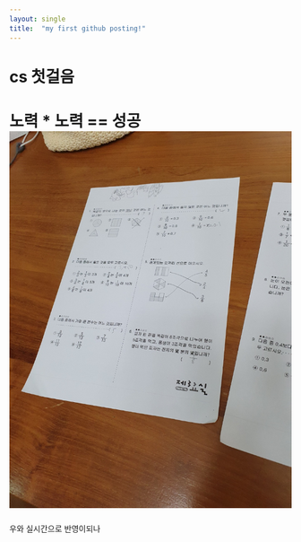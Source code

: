 ```yaml
---
layout: single
title:  "my first github posting!"
---
```

# cs 첫걸음
# 노력 * 노력 == 성공![KakaoTalk_20220121_212101387](../images/2022-01-20-first/KakaoTalk_20220121_212101387.jpg)

우와 실시간으로 반영이되나
